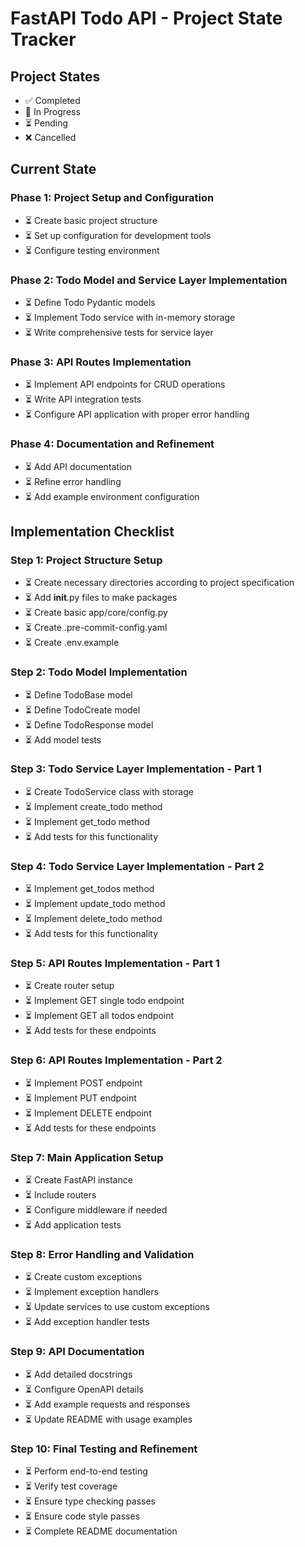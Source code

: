 # FastAPI Todo API - Project State Tracker

## Project States

- ✅ Completed
- 🔄 In Progress
- ⏳ Pending
- ❌ Cancelled

## Current State

### Phase 1: Project Setup and Configuration
- ⏳ Create basic project structure
- ⏳ Set up configuration for development tools
- ⏳ Configure testing environment

### Phase 2: Todo Model and Service Layer Implementation
- ⏳ Define Todo Pydantic models
- ⏳ Implement Todo service with in-memory storage
- ⏳ Write comprehensive tests for service layer

### Phase 3: API Routes Implementation
- ⏳ Implement API endpoints for CRUD operations
- ⏳ Write API integration tests
- ⏳ Configure API application with proper error handling

### Phase 4: Documentation and Refinement
- ⏳ Add API documentation
- ⏳ Refine error handling
- ⏳ Add example environment configuration

## Implementation Checklist

### Step 1: Project Structure Setup
- ⏳ Create necessary directories according to project specification
- ⏳ Add __init__.py files to make packages
- ⏳ Create basic app/core/config.py
- ⏳ Create .pre-commit-config.yaml
- ⏳ Create .env.example

### Step 2: Todo Model Implementation
- ⏳ Define TodoBase model
- ⏳ Define TodoCreate model
- ⏳ Define TodoResponse model
- ⏳ Add model tests

### Step 3: Todo Service Layer Implementation - Part 1
- ⏳ Create TodoService class with storage
- ⏳ Implement create_todo method
- ⏳ Implement get_todo method
- ⏳ Add tests for this functionality

### Step 4: Todo Service Layer Implementation - Part 2
- ⏳ Implement get_todos method
- ⏳ Implement update_todo method
- ⏳ Implement delete_todo method
- ⏳ Add tests for this functionality

### Step 5: API Routes Implementation - Part 1
- ⏳ Create router setup
- ⏳ Implement GET single todo endpoint
- ⏳ Implement GET all todos endpoint
- ⏳ Add tests for these endpoints

### Step 6: API Routes Implementation - Part 2
- ⏳ Implement POST endpoint
- ⏳ Implement PUT endpoint
- ⏳ Implement DELETE endpoint
- ⏳ Add tests for these endpoints

### Step 7: Main Application Setup
- ⏳ Create FastAPI instance
- ⏳ Include routers
- ⏳ Configure middleware if needed
- ⏳ Add application tests

### Step 8: Error Handling and Validation
- ⏳ Create custom exceptions
- ⏳ Implement exception handlers
- ⏳ Update services to use custom exceptions
- ⏳ Add exception handler tests

### Step 9: API Documentation
- ⏳ Add detailed docstrings
- ⏳ Configure OpenAPI details
- ⏳ Add example requests and responses
- ⏳ Update README with usage examples

### Step 10: Final Testing and Refinement
- ⏳ Perform end-to-end testing
- ⏳ Verify test coverage
- ⏳ Ensure type checking passes
- ⏳ Ensure code style passes
- ⏳ Complete README documentation